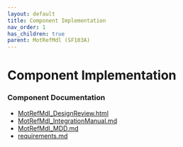 ```yaml
---
layout: default
title: Component Implementation
nav_order: 1
has_children: true
parent: MotRefMdl (SF103A)
---
```

# Component Implementation
### Component Documentation

- [MotRefMdl_DesignReview.html](doc/MotRefMdl_DesignReview.html)
- [MotRefMdl_IntegrationManual.md](doc/MotRefMdl_IntegrationManual.md)
- [MotRefMdl_MDD.md](doc/MotRefMdl_MDD.md)
- [requirements.md](doc/requirements.md)

